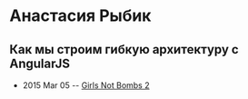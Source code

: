 # Анастасия Рыбик

## Как мы строим гибкую архитектуру с AngularJS
- 2015 Mar 05 -- [Girls Not Bombs 2](https://www.youtube.com/watch?v=c6DY7R8F9r8)    

